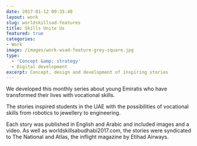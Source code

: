 ```yaml
---
date: 2017-01-12 09:35:48
layout: work
slug: worldskillsad-features
title: Skills Unite Us
featured: true
categories:
- Work
image: /images/work-wsad-feature-grey-square.jpg
type:
  - 'Concept &amp; strategy'
  - Digital development
excerpt: Concept, design and development of inspiring stories
---
```


We developed this monthly series about young Emiratis who have transformed their lives with vocational skills.

The stories inspired students in the UAE with the possibilities of vocational skills from robotics to jewellery to engineering.

Each story was published in English and Arabic and included images and a video. As well as worldskillsabudhabi2017.com, the stories were syndicated to The National and Atlas, the inflight magazine by Etihad Airways.
